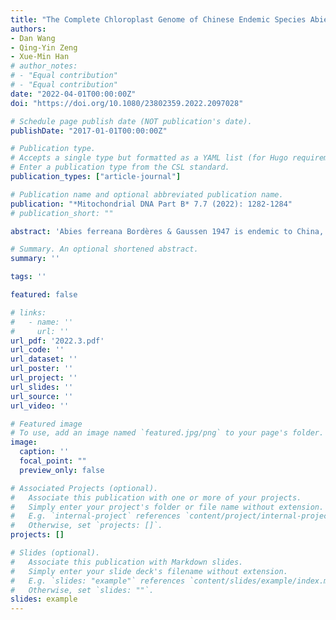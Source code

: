 ```yaml
---
title: "The Complete Chloroplast Genome of Chinese Endemic Species Abies Ferreana (pinaceae) and Its Phylogenetic Analysis"
authors:
- Dan Wang
- Qing-Yin Zeng
- Xue-Min Han
# author_notes:
# - "Equal contribution"
# - "Equal contribution"
date: "2022-04-01T00:00:00Z"
doi: "https://doi.org/10.1080/23802359.2022.2097028" 

# Schedule page publish date (NOT publication's date).
publishDate: "2017-01-01T00:00:00Z"

# Publication type.
# Accepts a single type but formatted as a YAML list (for Hugo requirements).
# Enter a publication type from the CSL standard.
publication_types: ["article-journal"]

# Publication name and optional abbreviated publication name.
publication: "*Mitochondrial DNA Part B* 7.7 (2022): 1282-1284"
# publication_short: ""

abstract: 'Abies ferreana Bordères & Gaussen 1947 is endemic to China, where it is distributed at 3300–4000 meters in the mountains of Southwest Sichuan and Northwest Yunnan. In this study, the complete chloroplast genome of A. ferreana was reconstructed by de novo assembly using whole-genome sequencing data. The complete chloroplast genome of A. ferreana was 120,049 bp in length with a GC content of 37.9%. A total of 113 genes were identified, including 4 rRNA genes, 35 tRNA genes, and 74 protein-coding genes. Among these, 14 genes contain introns. In the phylogenetic tree with 12 other species of Abies, A. ferreana and Abies fanjingshanensis W. L. Huang et al. 1984 were grouped into the same branch, with a bootstrap value of 100%. The complete chloroplast genome of A. ferreana provides potential genetic resources for further Abies evolutionary and genomic studies.'

# Summary. An optional shortened abstract.
summary: ''

tags: ''

featured: false

# links:
#   - name: ''
#     url: ''
url_pdf: '2022.3.pdf'
url_code: ''
url_dataset: ''
url_poster: ''
url_project: ''
url_slides: ''
url_source: ''
url_video: ''

# Featured image
# To use, add an image named `featured.jpg/png` to your page's folder. 
image:
  caption: ''
  focal_point: ""
  preview_only: false

# Associated Projects (optional).
#   Associate this publication with one or more of your projects.
#   Simply enter your project's folder or file name without extension.
#   E.g. `internal-project` references `content/project/internal-project/index.md`.
#   Otherwise, set `projects: []`.
projects: []

# Slides (optional).
#   Associate this publication with Markdown slides.
#   Simply enter your slide deck's filename without extension.
#   E.g. `slides: "example"` references `content/slides/example/index.md`.
#   Otherwise, set `slides: ""`.
slides: example
---
```



